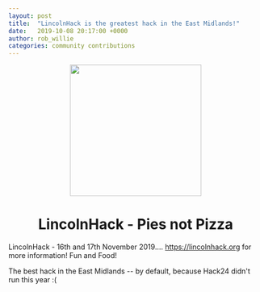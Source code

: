 ```yaml
---
layout: post
title:  "LincolnHack is the greatest hack in the East Midlands!"
date:   2019-10-08 20:17:00 +0000
author: rob_willie
categories: community contributions
---
```


<p style="text-align: center">
<img style="width: 260px;" src='/assets/Vector-Imp.svg'/>
</p>

# <center>LincolnHack - Pies not Pizza</center>


LincolnHack - 16th and 17th November 2019.... https://lincolnhack.org for more information! Fun and Food!

The best hack in the East Midlands -- by default, because Hack24 didn't run this year :(
